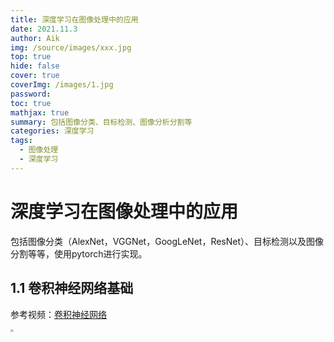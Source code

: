 ```yaml
---
title: 深度学习在图像处理中的应用
date: 2021.11.3
author: Aik
img: /source/images/xxx.jpg
top: true
hide: false
cover: true
coverImg: /images/1.jpg
password: 
toc: true
mathjax: true
summary: 包括图像分类、目标检测、图像分析分割等
categories: 深度学习
tags:
  - 图像处理
  - 深度学习
---
```


# 深度学习在图像处理中的应用

包括图像分类（AlexNet，VGGNet，GoogLeNet，ResNet）、目标检测以及图像分割等等，使用pytorch进行实现。

## 1.1 卷积神经网络基础

参考视频：[卷积神经网络](https://www.bilibili.com/video/BV1b7411T7DA?spm_id_from=333.999.0.0)

<img src="https://hexo0.oss-cn-shanghai.aliyuncs.com/blog/img/20211201172659.png" style="zoom: 30%;"/>
